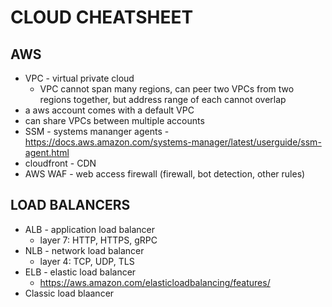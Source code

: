 # CLOUD CHEATSHEET

## AWS
- VPC - virtual private cloud
    - VPC cannot span many regions, can peer two VPCs from two regions together, but address range of each cannot overlap
- a aws account comes with a default VPC
- can share VPCs between multiple accounts
- SSM - systems mananger agents - https://docs.aws.amazon.com/systems-manager/latest/userguide/ssm-agent.html
- cloudfront - CDN
- AWS WAF - web access firewall (firewall, bot detection, other rules)

## LOAD BALANCERS
- ALB - application load balancer
    - layer 7: HTTP, HTTPS, gRPC
- NLB - network load balancer
    - layer 4: TCP, UDP, TLS
- ELB - elastic load balancer
    - https://aws.amazon.com/elasticloadbalancing/features/
- Classic load blaancer
